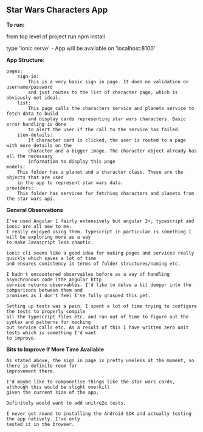 ## Star Wars Characters App

**To run:**

from top level of project run npm install

 type 'ionic serve' - App will be available on 'localhost:8100'

**App Structure:**

    pages:
        sign-in: 
            This is a very basic sign in page. It does no validation on username/password
            and just routes to the list of character page, which is obviously not ideal.
        list:
            This page calls the characters service and planets service to fetch data to build
            and display cards representing star wars characters. Basic error handling is done
            to alert the user if the call to the service has failed.
        item-details:
            If character card is clicked, the user is routed to a page with more details on the
            character and a bigger image. The character object already has all the necessary
            information to display this page
    models:
        This folder has a planet and a character class. These are the objects that are used
        in the app to represent star wars data.
    providers:
        This folder has services for fetching characters and planets from the star wars api.


**General Observations**

    I've used Angular 1 fairly extensively but angular 2+, typescript and ionic are all new to me.
    I really enjoyed using them. Typescript in particular is something I will be exploring more as a way
    to make Javascript less chaotic.

    ionic cli seems like a good idea for making pages and services really quickly which saves a lot of time
    and ensures conistency in terms of folder structures/naming etc.

    I hadn't encountered observables before as a way of handling asynchronous code (the angular http 
    service returns observables. I'd like to delve a bit deeper into the comparisons between them and
    promises as I don't feel I've fully grasped this yet.
    
    Setting up tests was a pain. I spent a lot of time trying to configure the tests to properly compile
    all the typescript files etc. and ran out of time to figure out the syntax and patterns for mocking
    out service calls etc. As a result of this I have written zero unit tests which is something I'd want
    to improve.

**Bits to Improve If More Time Available**
    
    As stated above, the sign in page is pretty useless at the moment, so there is definite room for
    improvement there.

    I'd maybe like to componetise things like the star wars cards, although this would be slight overkill
    given the current size of the app.

    Definitely would want to add unit/e2e tests.

    I never got round to installing the Android SDK and actually testing the app natively. I've only
    tested it in the browser.